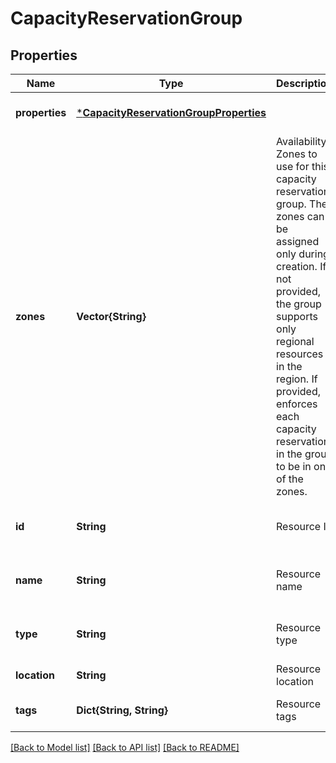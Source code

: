 # CapacityReservationGroup


## Properties
Name | Type | Description | Notes
------------ | ------------- | ------------- | -------------
**properties** | [***CapacityReservationGroupProperties**](CapacityReservationGroupProperties.md) |  | [optional] [default to nothing]
**zones** | **Vector{String}** | Availability Zones to use for this capacity reservation group. The zones can be assigned only during creation. If not provided, the group supports only regional resources in the region. If provided, enforces each capacity reservation in the group to be in one of the zones. | [optional] [default to nothing]
**id** | **String** | Resource Id | [optional] [readonly] [default to nothing]
**name** | **String** | Resource name | [optional] [readonly] [default to nothing]
**type** | **String** | Resource type | [optional] [readonly] [default to nothing]
**location** | **String** | Resource location | [default to nothing]
**tags** | **Dict{String, String}** | Resource tags | [optional] [default to nothing]


[[Back to Model list]](../README.md#models) [[Back to API list]](../README.md#api-endpoints) [[Back to README]](../README.md)


